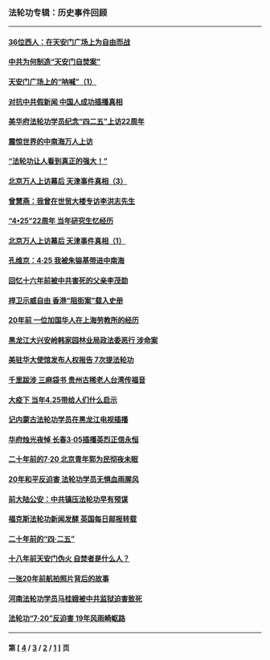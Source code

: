 ### 法轮功专辑：历史事件回顾
---
#### [36位西人：在天安门广场上为自由而战](../../pages/nf5793/n13390029.md?06280430) 
#### [中共为何制造“天安门自焚案”](../../pages/nf5793/n13183270.md?06280430) 
#### [天安门广场上的“呐喊”（1）](../../pages/nf5793/n13105277.md?06280430) 
#### [对抗中共假新闻 中国人成功插播真相](../../pages/nf5793/n12910618.md?06280430) 
#### [美华府法轮功学员纪念“四二五”上访22周年](../../pages/nf5793/n12904445.md?06280430) 
#### [震惊世界的中南海万人上访](../../pages/nf5793/n12903976.md?06280430) 
#### [“法轮功让人看到真正的强大！”](../../pages/nf5793/n12903195.md?06280430) 
#### [北京万人上访幕后 天津事件真相（3）](../../pages/nf5793/n12902807.md?06280430) 
#### [曾慧燕：我曾在世贸大楼专访李洪志先生](../../pages/nf5793/n12898729.md?06280430) 
#### [“4•25”22周年 当年研究生忆经历](../../pages/nf5793/n12894152.md?06280430) 
#### [北京万人上访幕后 天津事件真相（1）](../../pages/nf5793/n12885174.md?06280430) 
#### [孔维京：4·25 我被朱镕基带进中南海](../../pages/nf5793/n12864987.md?06280430) 
#### [回忆十六年前被中共害死的父亲李茂勋](../../pages/nf5793/n12880270.md?06280430) 
#### [捍卫示威自由 香港“阻街案”载入史册](../../pages/nf5793/n12811245.md?06280430) 
#### [20年前 一位加国华人在上海劳教所的经历](../../pages/nf5793/n12707932.md?06280430) 
#### [黑龙江大兴安岭韩家园林业局政法委恶行 涉命案](../../pages/nf5793/n12622815.md?06280430) 
#### [美驻华大使馆发布人权报告 7次提法轮功](../../pages/nf5793/n12520541.md?06280430) 
#### [千里跋涉 三麻袋书 贵州古稀老人台湾传福音](../../pages/nf5793/n12198750.md?06280430) 
#### [大疫下 当年4.25带给人们什么启示](../../pages/nf5793/n12058565.md?06280430) 
#### [记内蒙古法轮功学员在黑龙江电视插播](../../pages/nf5793/n11699194.md?06280430) 
#### [华府烛光夜悼 长春3·05插播英烈正信永恒](../../pages/nf5793/n11397432.md?06280430) 
#### [二十年前的7·20 北京青年郭为民彻夜未眠](../../pages/nf5793/n11354195.md?06280430) 
#### [20年和平反迫害 法轮功学员无惧血雨腥风](../../pages/nf5793/n11348279.md?06280430) 
#### [前大陆公安：中共镇压法轮功早有预谋](../../pages/nf5793/n11352168.md?06280430) 
#### [福克斯法轮功新闻发酵  英国每日邮报转载](../../pages/nf5793/n11285952.md?06280430) 
#### [二十年前的“四·二五”](../../pages/nf5793/n11207639.md?06280430) 
#### [十八年前天安门伪火 自焚者是什么人？](../../pages/nf5793/n10996556.md?06280430) 
#### [一张20年前航拍照片背后的故事](../../pages/nf5793/n10693797.md?06280430) 
#### [河南法轮功学员马桂娥被中共监狱迫害致死](../../pages/nf5793/n10684974.md?06280430) 
#### [法轮功“7‧20”反迫害 19年风雨崎岖路](../../pages/nf5793/n10570834.md?06280430) 

---
#### 第 [ [4](./4.md?06280430) / [3](./3.md?06280430) / [2](./2.md?06280430) / [1](./1.md?06280430) ] 页
